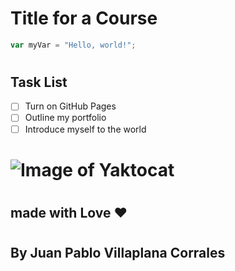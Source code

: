 # <h1>Title for a Course </h1>

``` javascript
var myVar = "Hello, world!";
```

# <h2> Task List </h2>

- [ ] Turn on GitHub Pages
- [ ] Outline my portfolio
- [ ] Introduce myself to the world

# ![Image of Yaktocat](https://octodex.github.com/images/yaktocat.png)

# <h2>made with Love ❤️ </h2>

# <h2>By Juan Pablo Villaplana Corrales</h2>



